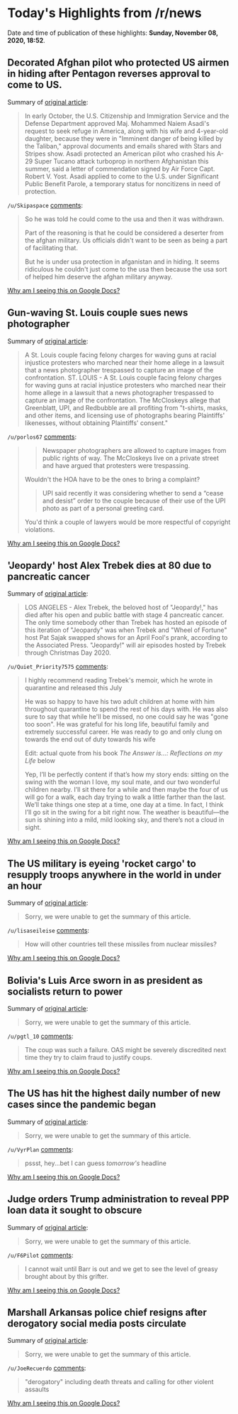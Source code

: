 # Today's Highlights from /r/news

Date and time of publication of these highlights: **Sunday, November 08, 2020, 18:52**.

## Decorated Afghan pilot who protected US airmen in hiding after Pentagon reverses approval to come to US.

Summary of [original article](https://www.stripes.com/decorated-afghan-pilot-who-protected-us-airmen-in-hiding-after-pentagon-reverses-approval-to-come-to-us-1.651338):

> In early October, the U.S. Citizenship and Immigration Service and the Defense Department approved Maj. Mohammed Naiem Asadi's request to seek refuge in America, along with his wife and 4-year-old daughter, because they were in "Imminent danger of being killed by the Taliban," approval documents and emails shared with Stars and Stripes show. Asadi protected an American pilot who crashed his A-29 Super Tucano attack turboprop in northern Afghanistan this summer, said a letter of commendation signed by Air Force Capt. Robert V. Yost. Asadi applied to come to the U.S. under Significant Public Benefit Parole, a temporary status for noncitizens in need of protection.

`/u/Skipaspace` [comments](https://www.reddit.com/r/news/comments/jqli4r/decorated_afghan_pilot_who_protected_us_airmen_in/):

> So he was told he could come to the usa and then it was withdrawn. 
> 
> Part of the reasoning is that he could be considered a deserter from the afghan military. Us officials didn't want to be seen as being a part of facilitating that. 
> 
> But he is under usa protection in afganistan and in hiding. It seems ridiculous he couldn't just come to the usa then because the usa sort of helped him deserve the afghan military anyway.

[Why am I seeing this on Google Docs?](https://docs.google.com/document/d/1Dc6We63vOXIZsc0op-Bt4abqkYjXzOigalQqFxmvvbM/edit?usp=sharing)

## Gun-waving St. Louis couple sues news photographer

Summary of [original article](https://abcnews.go.com/US/wireStory/gun-waving-st-louis-couple-sues-news-photographer-74081865):

> A St. Louis couple facing felony charges for waving guns at racial injustice protesters who marched near their home allege in a lawsuit that a news photographer trespassed to capture an image of the confrontation. ST. LOUIS - A St. Louis couple facing felony charges for waving guns at racial injustice protesters who marched near their home allege in a lawsuit that a news photographer trespassed to capture an image of the confrontation. The McCloskeys allege that Greenblatt, UPI, and Redbubble are all profiting from "t-shirts, masks, and other items, and licensing use of photographs bearing Plaintiffs' likenesses, without obtaining Plaintiffs' consent."

`/u/porlos67` [comments](https://www.reddit.com/r/news/comments/jqibvi/gunwaving_st_louis_couple_sues_news_photographer/):

> > Newspaper photographers are allowed to capture images from public rights of way. The McCloskeys live on a private street and have argued that protesters were trespassing.
> 
> Wouldn't the HOA have to be the ones to bring a complaint?
> 
> > UPI said recently it was considering whether to send a “cease and desist” order to the couple because of their use of the UPI photo as part of a personal greeting card.
> 
> You'd think a couple of lawyers would be more respectful of copyright violations.

[Why am I seeing this on Google Docs?](https://docs.google.com/document/d/1Dc6We63vOXIZsc0op-Bt4abqkYjXzOigalQqFxmvvbM/edit?usp=sharing)

## 'Jeopardy' host Alex Trebek dies at 80 due to pancreatic cancer

Summary of [original article](https://abc13.com/entertainment/jeopardy-host-alex-trebek-dies-at-80-due-to-pancreatic-cancer/7769962/):

> LOS ANGELES - Alex Trebek, the beloved host of "Jeopardy!," has died after his open and public battle with stage 4 pancreatic cancer. The only time somebody other than Trebek has hosted an episode of this iteration of "Jeopardy" was when Trebek and "Wheel of Fortune" host Pat Sajak swapped shows for an April Fool's prank, according to the Associated Press. "Jeopardy!" will air episodes hosted by Trebek through Christmas Day 2020.

`/u/Quiet_Priority7575` [comments](https://www.reddit.com/r/news/comments/jqfm3b/jeopardy_host_alex_trebek_dies_at_80_due_to/):

> I highly recommend reading Trebek's memoir, which he wrote in quarantine and released this July
> 
> 
> He was so happy to have his two adult children at home with him throughout quarantine to spend the rest of his days with. He was also sure to say that while he'll be missed, no one could say he was "gone too soon". He was grateful for his long life, beautiful family and extremely successful career. He was ready to go and only clung on towards the end out of duty towards his wife
> 
> 
> 
> Edit: actual quote from his book *The Answer is...: Reflections on my Life* below 
> 
> 
> Yep, I’ll be perfectly content if that’s how my story ends: sitting on the swing with the woman I love, my soul mate, and our two wonderful children nearby. I’ll sit there for a while and then maybe the four of us will go for a walk, each day trying to walk a little farther than the last. We’ll take things one step at a time, one day at a time. In fact, I think I’ll go sit in the swing for a bit right now. The weather is beautiful—the sun is shining into a mild, mild looking sky, and there’s not a cloud in sight.

[Why am I seeing this on Google Docs?](https://docs.google.com/document/d/1Dc6We63vOXIZsc0op-Bt4abqkYjXzOigalQqFxmvvbM/edit?usp=sharing)

## The US military is eyeing 'rocket cargo' to resupply troops anywhere in the world in under an hour

Summary of [original article](https://taskandpurpose.com/military-tech/us-military-resupply-outer-space):

> Sorry, we were unable to get the summary of this article.

`/u/lisaseileise` [comments](https://www.reddit.com/r/news/comments/jqkugl/the_us_military_is_eyeing_rocket_cargo_to/):

> How will other countries tell these missiles from nuclear missiles?

[Why am I seeing this on Google Docs?](https://docs.google.com/document/d/1Dc6We63vOXIZsc0op-Bt4abqkYjXzOigalQqFxmvvbM/edit?usp=sharing)

## Bolivia's Luis Arce sworn in as president as socialists return to power

Summary of [original article](https://www.cnn.com/2020/11/08/americas/bolivia-luis-arce-inauguration-intl/index.html):

> Sorry, we were unable to get the summary of this article.

`/u/pgtl_10` [comments](https://www.reddit.com/r/news/comments/jqk6eq/bolivias_luis_arce_sworn_in_as_president_as/):

> The coup was such a failure. OAS might be severely discredited next time they try to claim fraud to justify coups.

[Why am I seeing this on Google Docs?](https://docs.google.com/document/d/1Dc6We63vOXIZsc0op-Bt4abqkYjXzOigalQqFxmvvbM/edit?usp=sharing)

## The US has hit the highest daily number of new cases since the pandemic began

Summary of [original article](https://www.cnn.com/2020/11/08/health/us-coronavirus-sunday/index.html):

> Sorry, we were unable to get the summary of this article.

`/u/VyrPlan` [comments](https://www.reddit.com/r/news/comments/jqd09q/the_us_has_hit_the_highest_daily_number_of_new/):

> pssst, hey...bet I can guess *tomorrow's* headline

[Why am I seeing this on Google Docs?](https://docs.google.com/document/d/1Dc6We63vOXIZsc0op-Bt4abqkYjXzOigalQqFxmvvbM/edit?usp=sharing)

## Judge orders Trump administration to reveal PPP loan data it sought to obscure

Summary of [original article](https://www.nbcnews.com/news/amp/ncna1246792):

> Sorry, we were unable to get the summary of this article.

`/u/F6Pilot` [comments](https://www.reddit.com/r/news/comments/jq9tl6/judge_orders_trump_administration_to_reveal_ppp/):

> I cannot wait until Barr is out and we get to see the level of greasy brought about by this grifter.

[Why am I seeing this on Google Docs?](https://docs.google.com/document/d/1Dc6We63vOXIZsc0op-Bt4abqkYjXzOigalQqFxmvvbM/edit?usp=sharing)

## Marshall Arkansas police chief resigns after derogatory social media posts circulate

Summary of [original article](https://katv.com/news/local/marshall-arkansas-police-chief-resigns-after-derogatory-social-media-posts-circulate):

> Sorry, we were unable to get the summary of this article.

`/u/JoeRecuerdo` [comments](https://www.reddit.com/r/news/comments/jqittg/marshall_arkansas_police_chief_resigns_after/):

> "derogatory" including death threats and calling for other violent assaults

[Why am I seeing this on Google Docs?](https://docs.google.com/document/d/1Dc6We63vOXIZsc0op-Bt4abqkYjXzOigalQqFxmvvbM/edit?usp=sharing)

